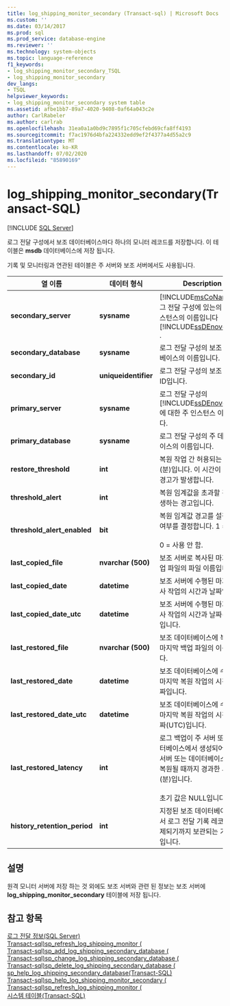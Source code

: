```yaml
---
title: log_shipping_monitor_secondary (Transact-sql) | Microsoft Docs
ms.custom: ''
ms.date: 03/14/2017
ms.prod: sql
ms.prod_service: database-engine
ms.reviewer: ''
ms.technology: system-objects
ms.topic: language-reference
f1_keywords:
- log_shipping_monitor_secondary_TSQL
- log_shipping_monitor_secondary
dev_langs:
- TSQL
helpviewer_keywords:
- log_shipping_monitor_secondary system table
ms.assetid: afbe1bb7-89a7-4020-9408-0af64a043c2e
author: CarlRabeler
ms.author: carlrab
ms.openlocfilehash: 31ea0a1a0bd9c7895f1c705cfebd69cfa8ff4193
ms.sourcegitcommit: f7ac1976d4bfa224332edd9ef2f4377a4d55a2c9
ms.translationtype: MT
ms.contentlocale: ko-KR
ms.lasthandoff: 07/02/2020
ms.locfileid: "85890169"
---
```

# <a name="log_shipping_monitor_secondary-transact-sql"></a>log_shipping_monitor_secondary(Transact-SQL)
[!INCLUDE [SQL Server](../../includes/applies-to-version/sqlserver.md)]

  로그 전달 구성에서 보조 데이터베이스마다 하나의 모니터 레코드를 저장합니다. 이 테이블은 **msdb** 데이터베이스에 저장 됩니다.  
  
 기록 및 모니터링과 연관된 테이블은 주 서버와 보조 서버에서도 사용됩니다.  
  
|열 이름|데이터 형식|Description|  
|-----------------|---------------|-----------------|  
|**secondary_server**|**sysname**|[!INCLUDE[msCoName](../../includes/msconame-md.md)]로그 전달 구성에 있는의 보조 인스턴스의 이름입니다 [!INCLUDE[ssDEnoversion](../../includes/ssdenoversion-md.md)] .|  
|**secondary_database**|**sysname**|로그 전달 구성의 보조 데이터베이스의 이름입니다.|  
|**secondary_id**|**uniqueidentifier**|로그 전달 구성의 보조 서버의 ID입니다.|  
|**primary_server**|**sysname**|로그 전달 구성의 [!INCLUDE[ssDEnoversion](../../includes/ssdenoversion-md.md)]에 대한 주 인스턴스 이름입니다.|  
|**primary_database**|**sysname**|로그 전달 구성의 주 데이터베이스의 이름입니다.|  
|**restore_threshold**|**int**|복원 작업 간 허용되는 시간(분)입니다. 이 시간이 지나면 경고가 발생합니다.|  
|**threshold_alert**|**int**|복원 임계값을 초과할 경우 발생하는 경고입니다.|  
|**threshold_alert_enabled**|**bit**|복원 임계값 경고를 설정할지 여부를 결정합니다. 1 = 사용.<br /><br /> 0 = 사용 안 함.|  
|**last_copied_file**|**nvarchar (500)**|보조 서버로 복사된 마지막 백업 파일의 파일 이름입니다.|  
|**last_copied_date**|**datetime**|보조 서버에 수행된 마지막 복사 작업의 시간과 날짜입니다.|  
|**last_copied_date_utc**|**datetime**|보조 서버에 수행된 마지막 복사 작업의 시간과 날짜(UTC)입니다.|  
|**last_restored_file**|**nvarchar (500)**|보조 데이터베이스에 복원된 마지막 백업 파일의 이름입니다.|  
|**last_restored_date**|**datetime**|보조 데이터베이스에 수행된 마지막 복원 작업의 시간과 날짜입니다.|  
|**last_restored_date_utc**|**datetime**|보조 데이터베이스에 수행된 마지막 복원 작업의 시간과 날짜(UTC)입니다.|  
|**last_restored_latency**|**int**|로그 백업이 주 서버 또는 데이터베이스에서 생성되어 보조 서버 또는 데이터베이스에서 복원될 때까지 경과한 시간(분)입니다.<br /><br /> 초기 값은 NULL입니다.|  
|**history_retention_period**|**int**|지정된 보조 데이터베이스에서 로그 전달 기록 레코드가 삭제되기까지 보관되는 기간(분)입니다.|  
  
## <a name="remarks"></a>설명  
 원격 모니터 서버에 저장 하는 것 외에도 보조 서버와 관련 된 정보는 보조 서버에 **log_shipping_monitor_secondary** 테이블에 저장 됩니다.  
  
## <a name="see-also"></a>참고 항목  
 [로그 전달 정보&#40;SQL Server&#41;](../../database-engine/log-shipping/about-log-shipping-sql-server.md)   
 [Transact-sql&#41;sp_refresh_log_shipping_monitor &#40;](../../relational-databases/system-stored-procedures/sp-refresh-log-shipping-monitor-transact-sql.md)   
 [Transact-sql&#41;sp_add_log_shipping_secondary_database &#40;](../../relational-databases/system-stored-procedures/sp-add-log-shipping-secondary-database-transact-sql.md)   
 [Transact-sql&#41;sp_change_log_shipping_secondary_database &#40;](../../relational-databases/system-stored-procedures/sp-change-log-shipping-secondary-database-transact-sql.md)   
 [Transact-sql&#41;sp_delete_log_shipping_secondary_database &#40;](../../relational-databases/system-stored-procedures/sp-delete-log-shipping-secondary-database-transact-sql.md)   
 [sp_help_log_shipping_secondary_database&#40;Transact-SQL&#41;](../../relational-databases/system-stored-procedures/sp-help-log-shipping-secondary-database-transact-sql.md)   
 [Transact-sql&#41;sp_help_log_shipping_monitor_secondary &#40;](../../relational-databases/system-stored-procedures/sp-help-log-shipping-monitor-secondary-transact-sql.md)   
 [Transact-sql&#41;sp_refresh_log_shipping_monitor &#40;](../../relational-databases/system-stored-procedures/sp-refresh-log-shipping-monitor-transact-sql.md)   
 [시스템 테이블&#40;Transact-SQL&#41;](../../relational-databases/system-tables/system-tables-transact-sql.md)  
  
  
